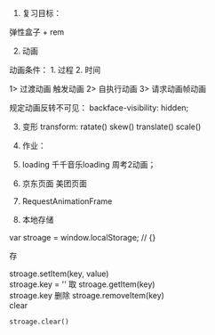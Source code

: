 1. 复习目标：

弹性盒子 + rem

2. 动画

  动画条件： 1. 过程  2. 时间

  1> 过渡动画 触发动画
  2> 自执行动画 
  3> 请求动画帧动画

   规定动画反转不可见：
  backface-visibility: hidden;

3.  变形 
transform: ratate() skew() translate() scale()

4. 作业：

 1. loading 
    千千音乐loading
    周考2动画；

 2. 京东页面
    美团页面



4. RequestAnimationFrame



5. 本地存储

  var stroage = window.localStorage;  // {}

  存

  stroage.setItem(key, value)  
  stroage.key = ''
  取
  stroage.getItem(key)  
  stroage.key
  删除
    stroage.removeItem(key)  
  clear

    stroage.clear()
 
